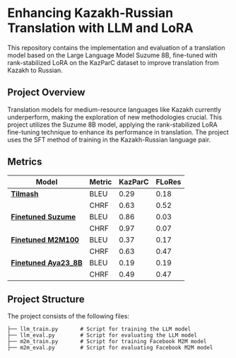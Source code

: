 # Enhancing Kazakh-Russian Translation with LLM and LoRA

This repository contains the implementation and evaluation of a translation model based on the Large Language Model Suzume 8B, fine-tuned with rank-stabilized LoRA on the KazParC dataset to improve translation from Kazakh to Russian.

## Project Overview

Translation models for medium-resource languages like Kazakh currently underperform, making the exploration of new methodologies crucial. This project utilizes the Suzume 8B model, applying the rank-stabilized LoRA fine-tuning technique to enhance its performance in translation. The project uses the SFT method of training in the Kazakh-Russian language pair.

## Metrics
| **Model**                                                                                                     | **Metric** | **KazParC** | **FLoRes** |
|---------------------------------------------------------------------------------------------------------------|------------|-------------|------------|
| [**Tilmash**](https://huggingface.co/issai/tilmash)                                                         | BLEU       | 0.29        | 0.18       |
|                                                                                                               | CHRF       | 0.63        | 0.52       |
| [**Finetuned Suzume**](https://huggingface.co/Kovalev/Suzume_kazparc)                                       | BLEU       | 0.86        | 0.03       |
|                                                                                                               | CHRF       | 0.97        | 0.07       |
| [**Finetuned M2M100**](https://huggingface.co/Kovalev/m2m_100_kazparc)                                       | BLEU       | 0.37        | 0.17       |
|                                                                                                               | CHRF       | 0.63        | 0.47       |
| [**Finetuned Aya23_8B**](https://huggingface.co/Kovalev/aya23_8B_kazparc)                                   | BLEU       | 0.19       | 0.19      |
|                                                                                                               | CHRF       | 0.49        | 0.47       |



## Project Structure

The project consists of the following files:

```plaintext
├── llm_train.py       # Script for training the LLM model
├── llm_eval.py        # Script for evaluating the LLM model
├── m2m_train.py       # Script for training Facebook M2M model
├── m2m_eval.py        # Script for evaluating Facebook M2M model
